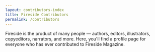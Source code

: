 ```yaml
---
layout: contributors-index
title: Fireside Contributors
permalink: /contributors
---
```

Fireside is the product of many people — authors, editors, illustrators, copyeditors, narrators, and more. Here, you'll find a profile page for everyone who has ever contributed to Fireside Magazine.
